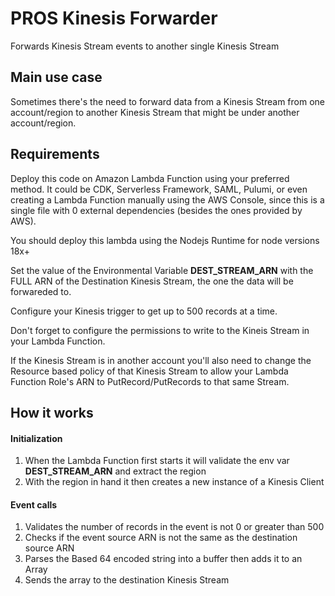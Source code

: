 # PROS Kinesis Forwarder
Forwards Kinesis Stream events to another single Kinesis Stream

## Main use case
Sometimes there's the need to forward data from a Kinesis Stream from one account/region to another Kinesis Stream that might be under another account/region.

## Requirements
Deploy this code on Amazon Lambda Function using your preferred method. It could be CDK, Serverless Framework, SAML, Pulumi, or even creating a Lambda Function manually using the AWS Console, since this is a single file with 0 external dependencies (besides the ones provided by AWS).

You should deploy this lambda using the Nodejs Runtime for node versions 18x+

Set the value of the Environmental Variable **DEST_STREAM_ARN** with the FULL ARN of the Destination Kinesis Stream, the one the data will be forwareded to.

Configure your Kinesis trigger to get up to 500 records at a time.

Don't forget to configure the permissions to write to the Kineis Stream in your Lambda Function.

If the Kinesis Stream is in another account you'll also need to change the Resource based policy of that Kinesis Stream to allow your Lambda Function Role's ARN to PutRecord/PutRecords to that same Stream.

## How it works

#### Initialization 
1. When the Lambda Function first starts it will validate the env var **DEST_STREAM_ARN** and extract the region
1. With the region in hand it then creates a new instance of a Kinesis Client

#### Event calls
1. Validates the number of records in the event is not 0 or greater than 500
1. Checks if the event source ARN is not the same as the destination source ARN
1. Parses the Based 64 encoded string into a buffer then adds it to an Array
1. Sends the array to the destination Kinesis Stream